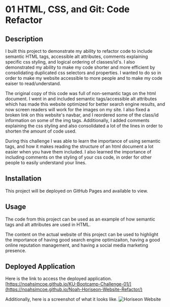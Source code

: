 # 01 HTML, CSS, and Git: Code Refactor

## Description
I built this project to demonstrate my ability to refactor code to include semantic HTML tags, accessible alt attributes, comments explaining specific css styling, and logical ordering of classes/id's. I also demonstrated my ability to make my code shorter and more efficient by consolidating duplicated css selectors and properties. I wanted to do so in order to make my website accessible to more people and to make my code eaiser to read/understand.

The original copy of this code was full of non-semantic tags on the html document. I went in and included semantic tags/accessible alt attributes which has made this website optimized for better search engine results, and now screen readers will work for the images on my site. I also fixed a broken link on this website's navbar, and I reordered some of the class/id information on some of the img tags.
Additionally, I added comments explaining the css styling and also consolidated a lot of the lines in order to shorten the amount of code used. 

During this challenge I was able to learn the importance of using semantic tags, and how it makes reading the structure of an html document a lot easier when you have them included. I also learned the importance of including comments on the styling of your css code, in order for other people to easily understand your lines. 

## Installation
This project will be deployed on GitHub Pages and available to view.

## Usage
The code from this project can be used as an example of how semantic tags and alt attributes are used in HTML.

The content on the actual website of this project can be used to highlight the importance of having good search engine optimizaiton, having a good online reputation management, and having a social media marketing presence.

## Deployed Application
Here is the link to access the deployed application. 
[https://noahsimcoe.github.io/KU-Bootcamp-Challenge-01/](https://noahsimcoe.github.io/Noah-Horiseon-Website-Refactor/)

Additionally, here is a screenshot of what it looks like.
![Horiseon Website](https://github.com/noahsimcoe/KU-Bootcamp-Challenge-01/assets/109931528/95d5ab40-3529-416d-8ad6-7b641d4cbae4)
